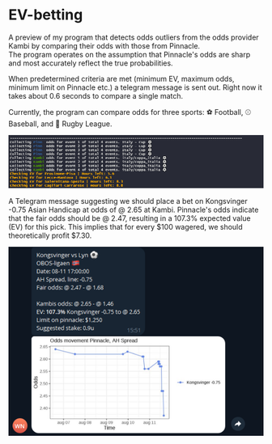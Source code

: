 # EV-betting
A preview of my program that detects odds outliers from the odds provider Kambi by comparing their odds with those from Pinnacle.  
The program operates on the assumption that Pinnacle's odds are sharp and most accurately reflect the true probabilities.

When predetermined criteria are met (minimum EV, maximum odds, minimum limit on Pinnacle etc.) a telegram message is sent out. 
Right now it takes about 0.6 seconds to compare a single match.

Currently, the program can compare odds for three sports: ⚽ Football, ⚾ Baseball, and 🏉 Rugby League.

![R Console](./Screenshot_R_console.png)


A Telegram message suggesting we should place a bet on Kongsvinger -0.75 Asian Handicap at odds of @ 2.65 at Kambi. Pinnacle's odds indicate that the fair odds should be @ 2.47, resulting in a 107.3% expected value (EV) for this pick. This implies that for every $100 wagered, we should theoretically profit $7.30.


![Telegram Message](./Screenshot_telegram.png)

